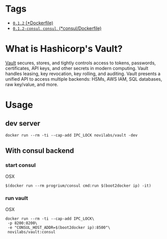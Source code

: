 # Tags
- [`0.1.2` (*Dockerfile)](https://github.com/novilabs/docker-vault/blob/master/Dockerfile)
- [`0.1.2-consul`, `consul`, (*consul/Dockerfile)](https://github.com/novilabs/docker-vault/blob/master/consul/Dockerfile)

# What is Hashicorp's Vault?
[Vault](https://vaultproject.io/) secures, stores, and tightly controls access to tokens, passwords, 
certificates, API keys, and other secrets in modern computing. Vault handles 
leasing, key revocation, key rolling, and auditing. Vault presents a unified 
API to access multiple backends: HSMs, AWS IAM, SQL databases, raw key/value, and more.

# Usage
## dev server
```
docker run --rm -ti --cap-add IPC_LOCK novilabs/vault -dev
```

## With consul backend
### start consul
OSX
```
$(docker run --rm progrium/consul cmd:run $(boot2docker ip) -it)
```

### run vault
OSX
```
docker run --rm -ti --cap-add IPC_LOCK\
 -p 8200:8200\
 -e "CONSUL_HOST_ADDR=$(boot2docker ip):8500"\
 novilabs/vault:consul
```
